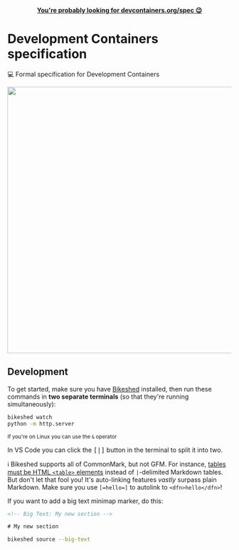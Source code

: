 <p align=center><b><a href="https://devcontainers.org/spec/">You're probably looking for devcontainers.org/spec 😉</a></b></p>

# Development Containers specification

💻 Formal specification for Development Containers

<p align="center">
  <img width="600" src="https://i.imgur.com/gGOKNZC.png" />
</p>

## Development

To get started, make sure you have [Bikeshed] installed, then run these commands
in **two separate terminals** (so that they're running simultaneously):

```sh
bikeshed watch
python -m http.server
```

<sup>If you're on Linux you can use the `&` operator</sup>

In VS Code you can click the <kbd>[|]</kbd> button in the terminal to split it
into two.

ℹ Bikeshed supports all of CommonMark, but not GFM. For instance, [tables must be
HTML `<table>` elements] instead of `|`-delimited Markdown tables. But don't let
that fool you! It's auto-linking features _vastly_ surpass plain Markdown. Make
sure you use `[=hello=]` to autolink to `<dfn>hello</dfn>`!

If you want to add a big text minimap marker, do this:

```html
<!-- Big Text: My new section -->

# My new section
```

```sh
bikeshed source --big-text
```

<!-- prettier-ignore-start -->
[Bikeshed]: https://speced.github.io/bikeshed/
[tables must be HTML `<table>` elements]: https://github.com/speced/bikeshed/issues/1128#issuecomment-388907059
<!-- prettier-ignore-end -->
